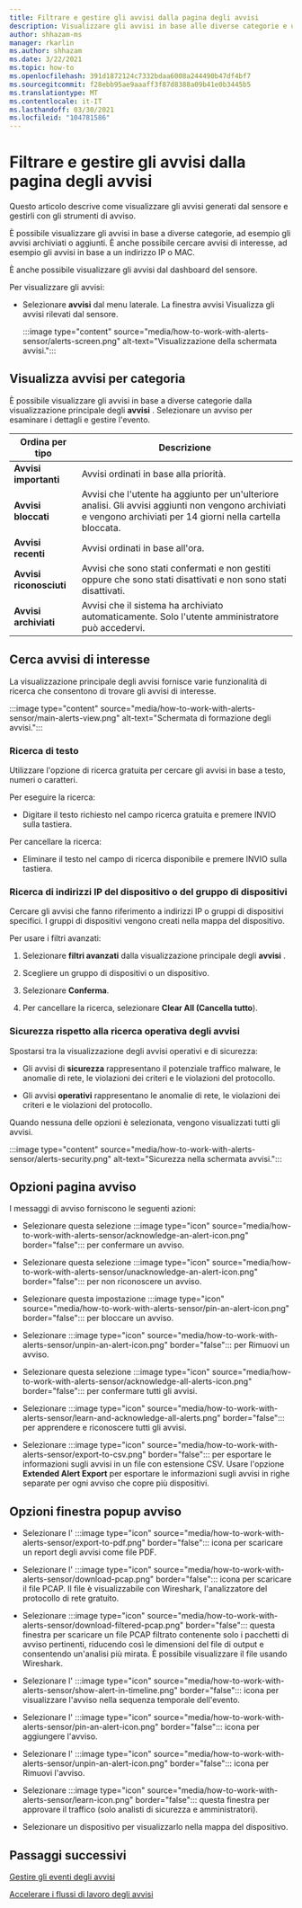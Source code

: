```yaml
---
title: Filtrare e gestire gli avvisi dalla pagina degli avvisi
description: Visualizzare gli avvisi in base alle diverse categorie e usa le funzionalità di ricerca per individuare gli avvisi di interesse.
author: shhazam-ms
manager: rkarlin
ms.author: shhazam
ms.date: 3/22/2021
ms.topic: how-to
ms.openlocfilehash: 391d1872124c7332bdaa6008a244490b47df4bf7
ms.sourcegitcommit: f28ebb95ae9aaaff3f87d8388a09b41e0b3445b5
ms.translationtype: MT
ms.contentlocale: it-IT
ms.lasthandoff: 03/30/2021
ms.locfileid: "104781586"
---
```

# <a name="filter-and-manage-alerts-from-the-alerts-page"></a>Filtrare e gestire gli avvisi dalla pagina degli avvisi 

Questo articolo descrive come visualizzare gli avvisi generati dal sensore e gestirli con gli strumenti di avviso.

È possibile visualizzare gli avvisi in base a diverse categorie, ad esempio gli avvisi archiviati o aggiunti. È anche possibile cercare avvisi di interesse, ad esempio gli avvisi in base a un indirizzo IP o MAC.  

È anche possibile visualizzare gli avvisi dal dashboard del sensore.

Per visualizzare gli avvisi:

- Selezionare **avvisi** dal menu laterale. La finestra avvisi Visualizza gli avvisi rilevati dal sensore.

  :::image type="content" source="media/how-to-work-with-alerts-sensor/alerts-screen.png" alt-text="Visualizzazione della schermata avvisi.":::

## <a name="view-alerts-by-category"></a>Visualizza avvisi per categoria

È possibile visualizzare gli avvisi in base a diverse categorie dalla visualizzazione principale degli **avvisi** . Selezionare un avviso per esaminare i dettagli e gestire l'evento.

| Ordina per tipo | Descrizione |
|--|--|
| **Avvisi importanti** | Avvisi ordinati in base alla priorità. |
| **Avvisi bloccati** | Avvisi che l'utente ha aggiunto per un'ulteriore analisi. Gli avvisi aggiunti non vengono archiviati e vengono archiviati per 14 giorni nella cartella bloccata. |
| **Avvisi recenti** | Avvisi ordinati in base all'ora. |
| **Avvisi riconosciuti** | Avvisi che sono stati confermati e non gestiti oppure che sono stati disattivati e non sono stati disattivati. |
| **Avvisi archiviati** | Avvisi che il sistema ha archiviato automaticamente. Solo l'utente amministratore può accedervi. |

## <a name="search-for-alerts-of-interest"></a>Cerca avvisi di interesse

La visualizzazione principale degli avvisi fornisce varie funzionalità di ricerca che consentono di trovare gli avvisi di interesse.

:::image type="content" source="media/how-to-work-with-alerts-sensor/main-alerts-view.png" alt-text="Schermata di formazione degli avvisi.":::

### <a name="text-search"></a>Ricerca di testo

Utilizzare l'opzione di ricerca gratuita per cercare gli avvisi in base a testo, numeri o caratteri.

Per eseguire la ricerca:

- Digitare il testo richiesto nel campo ricerca gratuita e premere INVIO sulla tastiera.

Per cancellare la ricerca:

- Eliminare il testo nel campo di ricerca disponibile e premere INVIO sulla tastiera.

### <a name="device-group-or-device-ip-address-search"></a>Ricerca di indirizzi IP del dispositivo o del gruppo di dispositivi

Cercare gli avvisi che fanno riferimento a indirizzi IP o gruppi di dispositivi specifici. I gruppi di dispositivi vengono creati nella mappa del dispositivo.

Per usare i filtri avanzati:

1. Selezionare **filtri avanzati** dalla visualizzazione principale degli **avvisi** .

2. Scegliere un gruppo di dispositivi o un dispositivo.

3. Selezionare **Conferma**.

4. Per cancellare la ricerca, selezionare **Clear All (Cancella tutto**).

### <a name="security-versus-operational-alert-search"></a>Sicurezza rispetto alla ricerca operativa degli avvisi

Spostarsi tra la visualizzazione degli avvisi operativi e di sicurezza:

- Gli avvisi di **sicurezza** rappresentano il potenziale traffico malware, le anomalie di rete, le violazioni dei criteri e le violazioni del protocollo.

- Gli avvisi **operativi** rappresentano le anomalie di rete, le violazioni dei criteri e le violazioni del protocollo.

Quando nessuna delle opzioni è selezionata, vengono visualizzati tutti gli avvisi.

:::image type="content" source="media/how-to-work-with-alerts-sensor/alerts-security.png" alt-text="Sicurezza nella schermata avvisi.":::

## <a name="alert-page-options"></a>Opzioni pagina avviso

I messaggi di avviso forniscono le seguenti azioni:

- Selezionare questa selezione :::image type="icon" source="media/how-to-work-with-alerts-sensor/acknowledge-an-alert-icon.png" border="false"::: per confermare un avviso.

- Selezionare questa selezione :::image type="icon" source="media/how-to-work-with-alerts-sensor/unacknowledge-an-alert-icon.png" border="false"::: per non riconoscere un avviso.

- Selezionare questa impostazione :::image type="icon" source="media/how-to-work-with-alerts-sensor/pin-an-alert-icon.png" border="false"::: per bloccare un avviso.

- Selezionare :::image type="icon" source="media/how-to-work-with-alerts-sensor/unpin-an-alert-icon.png" border="false"::: per Rimuovi un avviso.

- Selezionare questa selezione :::image type="icon" source="media/how-to-work-with-alerts-sensor/acknowledge-all-alerts-icon.png" border="false"::: per confermare tutti gli avvisi.

- Selezionare :::image type="icon" source="media/how-to-work-with-alerts-sensor/learn-and-acknowledge-all-alerts.png" border="false"::: per apprendere e riconoscere tutti gli avvisi.

- Selezionare :::image type="icon" source="media/how-to-work-with-alerts-sensor/export-to-csv.png" border="false"::: per esportare le informazioni sugli avvisi in un file con estensione CSV. Usare l'opzione **Extended Alert Export** per esportare le informazioni sugli avvisi in righe separate per ogni avviso che copre più dispositivi.

## <a name="alert-pop-up-window-options"></a>Opzioni finestra popup avviso

- Selezionare l' :::image type="icon" source="media/how-to-work-with-alerts-sensor/export-to-pdf.png" border="false"::: icona per scaricare un report degli avvisi come file PDF.

- Selezionare l' :::image type="icon" source="media/how-to-work-with-alerts-sensor/download-pcap.png" border="false"::: icona per scaricare il file PCAP. Il file è visualizzabile con Wireshark, l'analizzatore del protocollo di rete gratuito.

- Selezionare :::image type="icon" source="media/how-to-work-with-alerts-sensor/download-filtered-pcap.png" border="false"::: questa finestra per scaricare un file PCAP filtrato contenente solo i pacchetti di avviso pertinenti, riducendo così le dimensioni del file di output e consentendo un'analisi più mirata. È possibile visualizzare il file usando Wireshark.

- Selezionare l' :::image type="icon" source="media/how-to-work-with-alerts-sensor/show-alert-in-timeline.png" border="false"::: icona per visualizzare l'avviso nella sequenza temporale dell'evento.

- Selezionare l' :::image type="icon" source="media/how-to-work-with-alerts-sensor/pin-an-alert-icon.png" border="false"::: icona per aggiungere l'avviso.

- Selezionare l' :::image type="icon" source="media/how-to-work-with-alerts-sensor/unpin-an-alert-icon.png" border="false"::: icona per Rimuovi l'avviso.

- Selezionare :::image type="icon" source="media/how-to-work-with-alerts-sensor/learn-icon.png" border="false"::: questa finestra per approvare il traffico (solo analisti di sicurezza e amministratori).

- Selezionare un dispositivo per visualizzarlo nella mappa del dispositivo.

## <a name="next-steps"></a>Passaggi successivi

[Gestire gli eventi degli avvisi](how-to-manage-the-alert-event.md)

[Accelerare i flussi di lavoro degli avvisi](how-to-accelerate-alert-incident-response.md)
